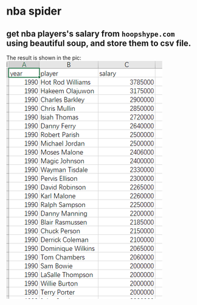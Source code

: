 # nba spider
## get nba players's salary from `hoopshype.com` using beautiful soup, and store them to csv file.

The result is shown in the pic:
<img src = "nba.png"></img>